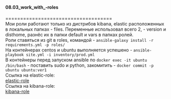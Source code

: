 #### 08.03_work_with_-roles </br>
====================================</br>
Мои роли работают только из дистрибов kibana, elastic расположенных в локальных папках - files. Переменные использовал всего 2, - version и disthome, разнёс их в папки default и vars в папках ролей.</br>
Роли ставяться из git в roles, командой - `ansible-galaxy install -r requirements.yml -p roles/`</br>
На контейнерах centos и ubuntu выполняется успешено - `ansible-playbook site.yml -i inventory/prod.yml`</br>
В контейнеры перед запуском ansible по `docker exec -it ubuntu /bin/bash` - поставить sudo и python, закомитить - `docker commit -p ubuntu ubuntu:ver1` </br>
Ссылка на elastic-role:</br>
    [elastic-role](https://github.com/murzinvit/elastic-role.git) </br>
Ссылка на kibana-role:</br>
    [kibana-role](https://github.com/murzinvit/kibana-role.git) </br>

